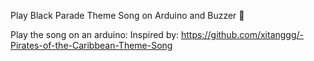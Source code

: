 Play Black Parade Theme Song on Arduino and Buzzer 🎵

Play the song on an arduino: Inspired by: https://github.com/xitanggg/-Pirates-of-the-Caribbean-Theme-Song
